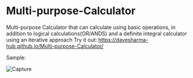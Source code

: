 # Multi-purpose-Calculator
Multi-purpose Calculator that can calculate using basic operations, in addition to logical calculations(OR/ANDS) and a definite integral calculator using an iterative approach
Try it out: https://davesharma-hub.github.io/Multi-purpose-Calculator/

Sample:

![Capture](https://user-images.githubusercontent.com/81478885/147028888-1bc445b2-49ff-49a4-9b11-b1f95a3998bb.JPG)
